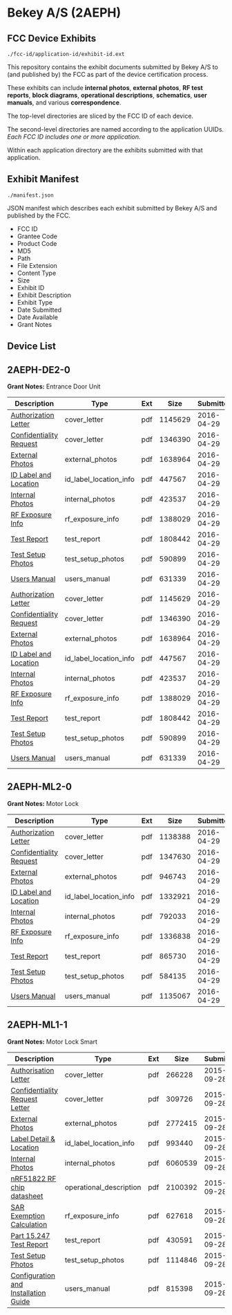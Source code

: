# Bekey A/S (2AEPH)
## FCC Device Exhibits

```
./fcc-id/application-id/exhibit-id.ext
```

This repository contains the exhibit documents submitted by Bekey A/S to (and published by) the FCC as part of the device certification process.

These exhibits can include **internal photos**, **external photos**, **RF test reports**, **block diagrams**, **operational descriptions**, **schematics**, **user manuals**, and various **correspondence**.

The top-level directories are sliced by the FCC ID of each device.

The second-level directories are named according to the application UUIDs. *Each FCC ID includes one or more application.*

Within each application directory are the exhibits submitted with that application. 

## Exhibit Manifest

```
./manifest.json
```

JSON manifest which describes each exhibit submitted by Bekey A/S and published by the FCC.

- FCC ID
- Grantee Code
- Product Code
- MD5
- Path
- File Extension
- Content Type
- Size
- Exhibit ID
- Exhibit Description
- Exhibit Type
- Date Submitted
- Date Available
- Grant Notes

## Device List
## 2AEPH-DE2-0
**Grant Notes:** Entrance Door Unit

| Description | Type | Ext | Size | Submitted | Available |
| ----------- | ---- | --- | ---- | --------- | --------- |
| [Authorization Letter](2AEPH-DE2-0/2a116864aeffa58b1a916f84e6efe90a/2976182.pdf) | cover_letter | pdf | 1145629 | 2016-04-29 | 2016-04-29 |
| [Confidentiality Request](2AEPH-DE2-0/2a116864aeffa58b1a916f84e6efe90a/2976198.pdf) | cover_letter | pdf | 1346390 | 2016-04-29 | 2016-04-29 |
| [External Photos](2AEPH-DE2-0/2a116864aeffa58b1a916f84e6efe90a/2976185.pdf) | external_photos | pdf | 1638964 | 2016-04-29 | 2016-04-29 |
| [ID Label and Location](2AEPH-DE2-0/2a116864aeffa58b1a916f84e6efe90a/2976186.pdf) | id_label_location_info | pdf | 447567 | 2016-04-29 | 2016-04-29 |
| [Internal Photos](2AEPH-DE2-0/2a116864aeffa58b1a916f84e6efe90a/2976187.pdf) | internal_photos | pdf | 423537 | 2016-04-29 | 2016-04-29 |
| [RF Exposure Info](2AEPH-DE2-0/2a116864aeffa58b1a916f84e6efe90a/2976190.pdf) | rf_exposure_info | pdf | 1388029 | 2016-04-29 | 2016-04-29 |
| [Test Report](2AEPH-DE2-0/2a116864aeffa58b1a916f84e6efe90a/2976192.pdf) | test_report | pdf | 1808442 | 2016-04-29 | 2016-04-29 |
| [Test Setup Photos](2AEPH-DE2-0/2a116864aeffa58b1a916f84e6efe90a/2976193.pdf) | test_setup_photos | pdf | 590899 | 2016-04-29 | 2016-04-29 |
| [Users Manual](2AEPH-DE2-0/2a116864aeffa58b1a916f84e6efe90a/2976194.pdf) | users_manual | pdf | 631339 | 2016-04-29 | 2016-04-29 |
| [Authorization Letter](2AEPH-DE2-0/1496724a0ccafbfcb6035136b1929136/2976182.pdf) | cover_letter | pdf | 1145629 | 2016-04-29 | 2016-04-29 |
| [Confidentiality Request](2AEPH-DE2-0/1496724a0ccafbfcb6035136b1929136/2976198.pdf) | cover_letter | pdf | 1346390 | 2016-04-29 | 2016-04-29 |
| [External Photos](2AEPH-DE2-0/1496724a0ccafbfcb6035136b1929136/2976185.pdf) | external_photos | pdf | 1638964 | 2016-04-29 | 2016-04-29 |
| [ID Label and Location](2AEPH-DE2-0/1496724a0ccafbfcb6035136b1929136/2976186.pdf) | id_label_location_info | pdf | 447567 | 2016-04-29 | 2016-04-29 |
| [Internal Photos](2AEPH-DE2-0/1496724a0ccafbfcb6035136b1929136/2976187.pdf) | internal_photos | pdf | 423537 | 2016-04-29 | 2016-04-29 |
| [RF Exposure Info](2AEPH-DE2-0/1496724a0ccafbfcb6035136b1929136/2976190.pdf) | rf_exposure_info | pdf | 1388029 | 2016-04-29 | 2016-04-29 |
| [Test Report](2AEPH-DE2-0/1496724a0ccafbfcb6035136b1929136/2976192.pdf) | test_report | pdf | 1808442 | 2016-04-29 | 2016-04-29 |
| [Test Setup Photos](2AEPH-DE2-0/1496724a0ccafbfcb6035136b1929136/2976193.pdf) | test_setup_photos | pdf | 590899 | 2016-04-29 | 2016-04-29 |
| [Users Manual](2AEPH-DE2-0/1496724a0ccafbfcb6035136b1929136/2976194.pdf) | users_manual | pdf | 631339 | 2016-04-29 | 2016-04-29 |
## 2AEPH-ML2-0
**Grant Notes:** Motor Lock

| Description | Type | Ext | Size | Submitted | Available |
| ----------- | ---- | --- | ---- | --------- | --------- |
| [Authorization Letter](2AEPH-ML2-0/2dd637fb9320e13daf678dbe0bb85364/2976155.pdf) | cover_letter | pdf | 1138388 | 2016-04-29 | 2016-04-29 |
| [Confidentiality Request](2AEPH-ML2-0/2dd637fb9320e13daf678dbe0bb85364/2976156.pdf) | cover_letter | pdf | 1347630 | 2016-04-29 | 2016-04-29 |
| [External Photos](2AEPH-ML2-0/2dd637fb9320e13daf678dbe0bb85364/2976158.pdf) | external_photos | pdf | 946743 | 2016-04-29 | 2016-04-29 |
| [ID Label and Location](2AEPH-ML2-0/2dd637fb9320e13daf678dbe0bb85364/2976159.pdf) | id_label_location_info | pdf | 1332921 | 2016-04-29 | 2016-04-29 |
| [Internal Photos](2AEPH-ML2-0/2dd637fb9320e13daf678dbe0bb85364/2976160.pdf) | internal_photos | pdf | 792033 | 2016-04-29 | 2016-04-29 |
| [RF Exposure Info](2AEPH-ML2-0/2dd637fb9320e13daf678dbe0bb85364/2976163.pdf) | rf_exposure_info | pdf | 1336838 | 2016-04-29 | 2016-04-29 |
| [Test Report](2AEPH-ML2-0/2dd637fb9320e13daf678dbe0bb85364/2976165.pdf) | test_report | pdf | 865730 | 2016-04-29 | 2016-04-29 |
| [Test Setup Photos](2AEPH-ML2-0/2dd637fb9320e13daf678dbe0bb85364/2976166.pdf) | test_setup_photos | pdf | 584135 | 2016-04-29 | 2016-04-29 |
| [Users Manual](2AEPH-ML2-0/2dd637fb9320e13daf678dbe0bb85364/2976167.pdf) | users_manual | pdf | 1135067 | 2016-04-29 | 2016-04-29 |
## 2AEPH-ML1-1
**Grant Notes:** Motor Lock Smart

| Description | Type | Ext | Size | Submitted | Available |
| ----------- | ---- | --- | ---- | --------- | --------- |
| [Authorisation Letter](2AEPH-ML1-1/04d7fb3ca0fd826ac02e33bfd6e694ea/2764439.pdf) | cover_letter | pdf | 266228 | 2015-09-28 | 2015-09-28 |
| [Confidentiality Request Letter](2AEPH-ML1-1/04d7fb3ca0fd826ac02e33bfd6e694ea/2764440.pdf) | cover_letter | pdf | 309726 | 2015-09-28 | 2015-09-28 |
| [External Photos](2AEPH-ML1-1/04d7fb3ca0fd826ac02e33bfd6e694ea/2764441.pdf) | external_photos | pdf | 2772415 | 2015-09-28 | 2015-09-28 |
| [Label Detail & Location](2AEPH-ML1-1/04d7fb3ca0fd826ac02e33bfd6e694ea/2764443.pdf) | id_label_location_info | pdf | 993440 | 2015-09-28 | 2015-09-28 |
| [Internal Photos](2AEPH-ML1-1/04d7fb3ca0fd826ac02e33bfd6e694ea/2764442.pdf) | internal_photos | pdf | 6060539 | 2015-09-28 | 2015-09-28 |
| [nRF51822 RF chip datasheet](2AEPH-ML1-1/04d7fb3ca0fd826ac02e33bfd6e694ea/2764446.pdf) | operational_description | pdf | 2100392 | 2015-09-28 | 2015-09-28 |
| [SAR Exemption Calculation](2AEPH-ML1-1/04d7fb3ca0fd826ac02e33bfd6e694ea/2764449.pdf) | rf_exposure_info | pdf | 627618 | 2015-09-28 | 2015-09-28 |
| [Part 15.247 Test Report](2AEPH-ML1-1/04d7fb3ca0fd826ac02e33bfd6e694ea/2764459.pdf) | test_report | pdf | 430591 | 2015-09-28 | 2015-09-28 |
| [Test Setup Photos](2AEPH-ML1-1/04d7fb3ca0fd826ac02e33bfd6e694ea/2764460.pdf) | test_setup_photos | pdf | 1114846 | 2015-09-28 | 2015-09-28 |
| [Configuration and Installation Guide](2AEPH-ML1-1/04d7fb3ca0fd826ac02e33bfd6e694ea/2764461.pdf) | users_manual | pdf | 815398 | 2015-09-28 | 2015-09-28 |
